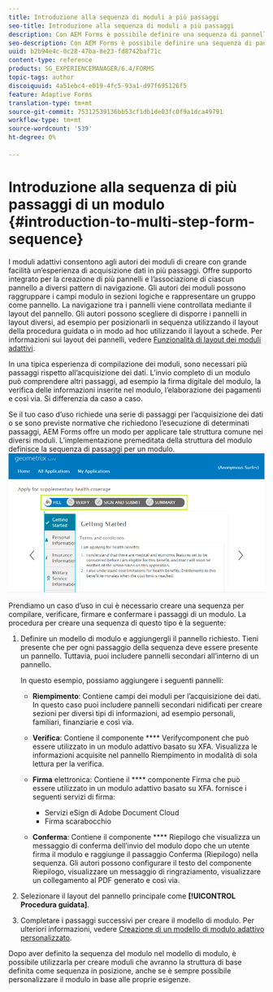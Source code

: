 ```yaml
---
title: Introduzione alla sequenza di moduli a più passaggi
seo-title: Introduzione alla sequenza di moduli a più passaggi
description: Con AEM Forms è possibile definire una sequenza di pannelli di moduli in cui gli utenti devono navigare e compilare un modulo adattivo.
seo-description: Con AEM Forms è possibile definire una sequenza di pannelli di moduli in cui gli utenti devono navigare e compilare un modulo adattivo.
uuid: b2b94e4c-0c28-47ba-8e23-fd8742baf71c
content-type: reference
products: SG_EXPERIENCEMANAGER/6.4/FORMS
topic-tags: author
discoiquuid: 4a51ebc4-e019-4fc5-93a1-d97f695126f5
feature: Adaptive Forms
translation-type: tm+mt
source-git-commit: 75312539136bb53cf1db1de03fc0f9a1dca49791
workflow-type: tm+mt
source-wordcount: '539'
ht-degree: 0%

---
```



# Introduzione alla sequenza di più passaggi di un modulo {#introduction-to-multi-step-form-sequence}

I moduli adattivi consentono agli autori dei moduli di creare con grande facilità un’esperienza di acquisizione dati in più passaggi. Offre supporto integrato per la creazione di più pannelli e l’associazione di ciascun pannello a diversi pattern di navigazione. Gli autori dei moduli possono raggruppare i campi modulo in sezioni logiche e rappresentare un gruppo come pannello. La navigazione tra i pannelli viene controllata mediante il layout del pannello. Gli autori possono scegliere di disporre i pannelli in layout diversi, ad esempio per posizionarli in sequenza utilizzando il layout della procedura guidata o in modo ad hoc utilizzando il layout a schede. Per informazioni sui layout dei pannelli, vedere [Funzionalità di layout dei moduli adattivi](/help/forms/using/layout-capabilities-adaptive-forms.md).

In una tipica esperienza di compilazione dei moduli, sono necessari più passaggi rispetto all’acquisizione dei dati. L’invio completo di un modulo può comprendere altri passaggi, ad esempio la firma digitale del modulo, la verifica delle informazioni inserite nel modulo, l’elaborazione dei pagamenti e così via. Si differenzia da caso a caso.

Se il tuo caso d’uso richiede una serie di passaggi per l’acquisizione dei dati o se sono previste normative che richiedono l’esecuzione di determinati passaggi, AEM Forms offre un modo per applicare tale struttura comune nei diversi moduli. L’implementazione premeditata della struttura del modulo definisce la sequenza di passaggi per un modulo. ![Esempio di sequenza di moduli a più passaggi](assets/formpipeline.png)

Prendiamo un caso d’uso in cui è necessario creare una sequenza per compilare, verificare, firmare e confermare i passaggi di un modulo. La procedura per creare una sequenza di questo tipo è la seguente:

1. Definire un modello di modulo e aggiungergli il pannello richiesto. Tieni presente che per ogni passaggio della sequenza deve essere presente un pannello. Tuttavia, puoi includere pannelli secondari all’interno di un pannello.

   In questo esempio, possiamo aggiungere i seguenti pannelli:

   * **Riempimento**: Contiene campi dei moduli per l’acquisizione dei dati. In questo caso puoi includere pannelli secondari nidificati per creare sezioni per diversi tipi di informazioni, ad esempio personali, familiari, finanziarie e così via.
   * **Verifica**: Contiene il componente  **** Verifycomponent che può essere utilizzato in un modulo adattivo basato su XFA. Visualizza le informazioni acquisite nel pannello Riempimento in modalità di sola lettura per la verifica.
   * **Firma** elettronica: Contiene il  **** componente Firma che può essere utilizzato in un modulo adattivo basato su XFA. fornisce i seguenti servizi di firma:

      * Servizi eSign di Adobe Document Cloud
      * Firma scarabocchio
   * **Conferma**: Contiene il componente  **** Riepilogo che visualizza un messaggio di conferma dell’invio del modulo dopo che un utente firma il modulo e raggiunge il passaggio Conferma (Riepilogo) nella sequenza. Gli autori possono configurare il testo del componente Riepilogo, visualizzare un messaggio di ringraziamento, visualizzare un collegamento al PDF generato e così via.


1. Selezionare il layout del pannello principale come **[!UICONTROL Procedura guidata]**.
1. Completare i passaggi successivi per creare il modello di modulo. Per ulteriori informazioni, vedere [Creazione di un modello di modulo adattivo personalizzato](/help/forms/using/custom-adaptive-forms-templates.md).

Dopo aver definito la sequenza del modulo nel modello di modulo, è possibile utilizzarla per creare moduli che avranno la struttura di base definita come sequenza in posizione, anche se è sempre possibile personalizzare il modulo in base alle proprie esigenze.

